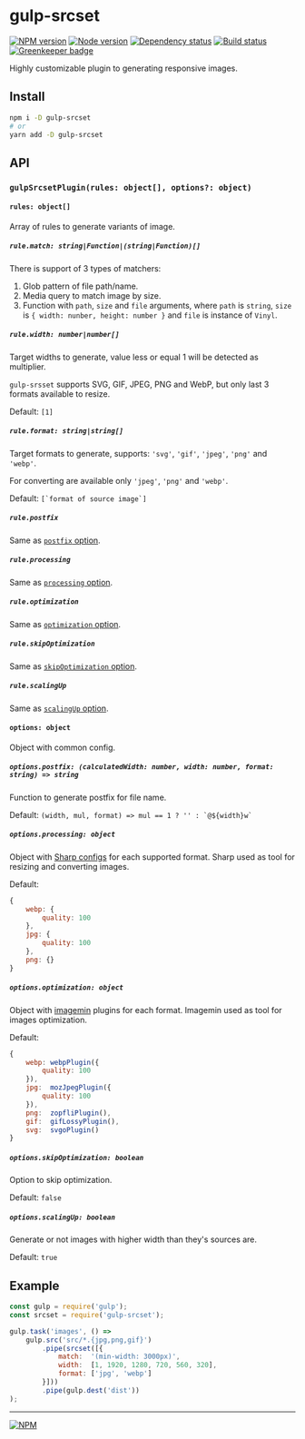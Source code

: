 # gulp-srcset

[![NPM version][npm]][npm-url]
[![Node version][node]][node-url]
[![Dependency status][deps]][deps-url]
[![Build status][build]][build-url]
[![Greenkeeper badge][greenkeeper]][greenkeeper-url]

[npm]: https://img.shields.io/npm/v/gulp-srcset.svg
[npm-url]: https://www.npmjs.com/package/gulp-srcset

[node]: https://img.shields.io/node/v/gulp-srcset.svg
[node-url]: https://nodejs.org

[deps]: https://img.shields.io/david/TrigenSoftware/gulp-srcset.svg
[deps-url]: https://david-dm.org/TrigenSoftware/gulp-srcset

[build]: http://img.shields.io/travis/com/TrigenSoftware/gulp-srcset.svg
[build-url]: https://travis-ci.com/TrigenSoftware/gulp-srcset

[greenkeeper]: https://badges.greenkeeper.io/TrigenSoftware/gulp-srcset.svg
[greenkeeper-url]: https://greenkeeper.io/

Highly customizable plugin to generating responsive images.

## Install

```bash
npm i -D gulp-srcset
# or
yarn add -D gulp-srcset
```

## API

### `gulpSrcsetPlugin(rules: object[], options?: object)`

#### `rules: object[]`

Array of rules to generate variants of image.

##### `rule.match: string|Function|(string|Function)[]`

There is support of 3 types of matchers:

1. Glob pattern of file path/name.
2. Media query to match image by size.
3. Function with `path`, `size` and `file` arguments, where `path` is `string`, `size` is `{ width: nunber, height: number }` and `file` is instance of `Vinyl`.

##### `rule.width: number|number[]`

Target widths to generate, value less or equal 1 will be detected as multiplier.

`gulp-srsset` supports SVG, GIF, JPEG, PNG and WebP, but only last 3 formats available to resize.

Default: `[1]`

##### `rule.format: string|string[]`

Target formats to generate, supports: `'svg'`, `'gif'`, `'jpeg'`, `'png'` and `'webp'`.

For converting are available only `'jpeg'`, `'png'` and `'webp'`.

Default: ```[`format of source image`]```

##### `rule.postfix`

Same as [`postfix` option](#optionspostfix-calculatedwidth-number-width-number-format-string--string).

##### `rule.processing`

Same as [`processing` option](#optionsprocessing-object).

##### `rule.optimization`

Same as [`optimization` option](#optionsoptimization-object).

##### `rule.skipOptimization`

Same as [`skipOptimization` option](#optionsskipoptimization-boolean).

##### `rule.scalingUp`

Same as [`scalingUp` option](#optionsscalingup-boolean).

#### `options: object`

Object with common config.

##### `options.postfix: (calculatedWidth: number, width: number, format: string) => string`

Function to generate postfix for file name.

Default: ```(width, mul, format) => mul == 1 ? '' : `@${width}w` ```

##### `options.processing: object`

Object with [Sharp configs](http://sharp.readthedocs.io/en/stable/api-output/) for each supported format. Sharp used as tool for resizing and converting images.

Default:
```js
{
    webp: {
        quality: 100
    },
    jpg: {
        quality: 100
    },
    png: {}
}
```

##### `options.optimization: object`

Object with [imagemin](https://www.npmjs.com/package/imagemin) plugins for each format. Imagemin used as tool for images optimization.

Default:
```js
{
    webp: webpPlugin({
        quality: 100
    }),
    jpg:  mozJpegPlugin({
        quality: 100
    }),
    png:  zopfliPlugin(),
    gif:  gifLossyPlugin(),
    svg:  svgoPlugin()
}
```

##### `options.skipOptimization: boolean`

Option to skip optimization.

Default: `false`

##### `options.scalingUp: boolean`

Generate or not images with higher width than they's sources are.

Default: `true`

## Example 
```js
const gulp = require('gulp');
const srcset = require('gulp-srcset');

gulp.task('images', () =>
    gulp.src('src/*.{jpg,png,gif}')
        .pipe(srcset([{
            match:  '(min-width: 3000px)',
            width:  [1, 1920, 1280, 720, 560, 320],
            format: ['jpg', 'webp']
        }]))
        .pipe(gulp.dest('dist'))
);
```

---
[![NPM](https://nodei.co/npm/gulp-srcset.png?downloads=true&downloadRank=true&stars=true)](https://nodei.co/npm/gulp-srcset/)
